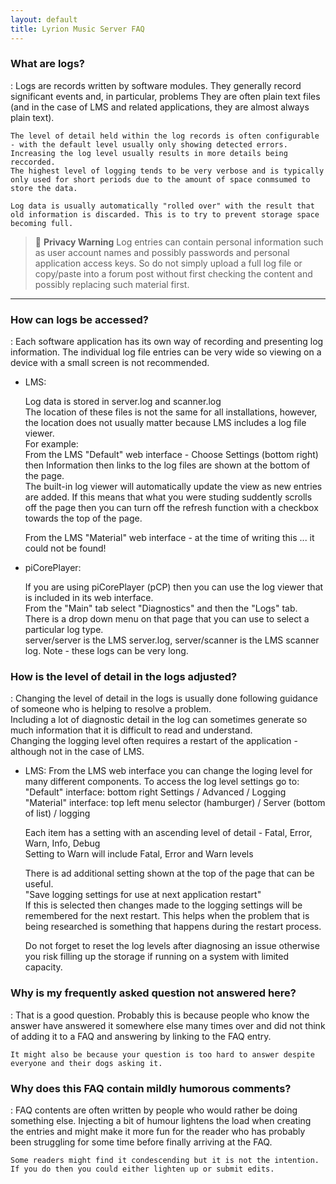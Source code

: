 ```yaml
---
layout: default
title: Lyrion Music Server FAQ
---
```


### What are logs?

:   Logs are records written by software modules. They generally record significant events and, in particular, problems
    They are often plain text files (and in the case of LMS and related applications, they are almost always plain text).
    
    The level of detail held within the log records is often configurable - with the default level usually only showing detected errors.
    Increasing the log level usually results in more details being reccorded.
    The highest level of logging tends to be very verbose and is typically only used for short periods due to the amount of space conmsumed to store the data.
    
    Log data is usually automatically "rolled over" with the result that old information is discarded. This is to try to prevent storage space becoming full.

> :memo: **Privacy Warning**
Log entries can contain personal information such as user account names and possibly passwords and personal application access keys.
So do not simply upload a full log file or copy/paste into a forum post without first checking the content and possibly replacing such material first.
---

### How can logs be accessed?

:   Each software application has its own way of recording and presenting log information.
    The individual log file entries can be very wide so viewing on a device with a small screen is not recommended.
    
- LMS:
    
    Log data is stored in server.log and scanner.log  
    The location of these files is not the same for all installations, however, the location does not usually matter because LMS includes a log file viewer.  
    For example:  
    From the LMS "Default" web interface - Choose Settings (bottom right) then Information then links to the log files are shown at the bottom of the page.  
    The built-in log viewer will automatically update the view as new entries are added. If this means that what you were studing suddently scrolls off the page then
    you can turn off the refresh function with a checkbox towards the top of the page.
    
    From the LMS "Material" web interface - at the time of writing this ... it could not be found!

- piCorePlayer:

    If you are using piCorePlayer (pCP) then you can use the log viewer that is included in its web interface.  
    From the "Main" tab select "Diagnostics" and then the "Logs" tab.  
    There is a drop down menu on that page that you can use to select a particular log type.  
    server/server is the LMS server.log, server/scanner is the LMS scanner log. Note - these logs can be very long.
    
### How is the level of detail in the logs adjusted?

:   Changing the level of detail in the logs is usually done following guidance of someone who is helping to resolve a problem.  
    Including a lot of diagnostic detail in the log can sometimes generate so much information that it is difficult to read and understand.  
    Changing the logging level often requires a restart of the application - although not in the case of LMS.  

- LMS:
    From the LMS web interface you can change the loging level for many different components.
    To access the log level settings go to:  
    "Default" interface: bottom right Settings / Advanced / Logging  
    "Material" interface: top left menu selector (hamburger) / Server (bottom of list) / logging  
    
    Each item has a setting with an ascending level of detail - Fatal, Error, Warn, Info, Debug  
    Setting to Warn will include Fatal, Error and Warn levels
    
    There is ad additional setting shown at the top of the page that can be useful.  
    "Save logging settings for use at next application restart"  
    If this is selected then changes made to the logging settings will be remembered for the next restart.
    This helps when the problem that is being researched is something that happens during the restart process.
    
    Do not forget to reset the log levels after diagnosing an issue otherwise you risk filling up the storage if running on a system with limited capacity.
    
    
### Why is my frequently asked question not answered here?

:   That is a good question.
    Probably this is because people who know the answer have answered it somewhere else many times over and did not think of adding it to a FAQ and answering by linking to the FAQ entry.
    
    It might also be because your question is too hard to answer despite everyone and their dogs asking it.


### Why does this FAQ contain mildly humorous comments?

:   FAQ contents are often written by people who would rather be doing something else.
    Injecting a bit of humour lightens the load when creating the entries and might make it more fun for the reader
    who has probably been struggling for some time before finally arriving at the FAQ.

    Some readers might find it condescending but it is not the intention. If you do then you could either lighten up or submit edits.

